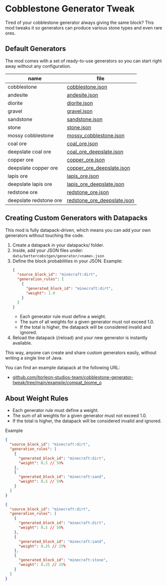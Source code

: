
# Cobblestone Generator Tweak

Tired of your cobblestone generator always giving the same block? This mod tweaks it so generators can produce various stone types and even rare ores.

## Default Generators

The mod comes with a set of ready-to-use generators so you can start right away without any configuration.

<table>
  <thead>
    <tr>
      <th>name</th>
      <th>file</th>
    </tr>
  </thead>
  <tbody>
    <tr>
      <td>cobblestone</td>
      <td><a href="https://github.com/jtorleon-studios-team/cobblestone-generator-tweak/blob/main/src/data/bettercobstgen/generator/cobblestone.json" target="_blank">cobblestone.json</a></td>
    </tr>
    <tr>
      <td>andesite</td>
      <td><a href="https://github.com/jtorleon-studios-team/cobblestone-generator-tweak/blob/main/src/data/bettercobstgen/generator/andesite.json" target="_blank">andesite.json</a></td>
    </tr>
    <tr>
      <td>diorite</td>
      <td><a href="https://github.com/jtorleon-studios-team/cobblestone-generator-tweak/blob/main/src/data/bettercobstgen/generator/diorite.json" target="_blank">diorite.json</a></td>
    </tr>
    <tr>
      <td>gravel</td>
      <td><a href="https://github.com/jtorleon-studios-team/cobblestone-generator-tweak/blob/main/src/data/bettercobstgen/generator/gravel.json" target="_blank">gravel.json</a></td>
    </tr>
    <tr>
      <td>sandstone</td>
      <td><a href="https://github.com/jtorleon-studios-team/cobblestone-generator-tweak/blob/main/src/data/bettercobstgen/generator/sandstone.json" target="_blank">sandstone.json</a></td>
    </tr>
    <tr>
      <td>stone</td>
      <td><a href="https://github.com/jtorleon-studios-team/cobblestone-generator-tweak/blob/main/src/data/bettercobstgen/generator/stone.json" target="_blank">stone.json</a></td>
    </tr>
    <tr>
      <td>mossy cobblestone</td>
      <td><a href="https://github.com/jtorleon-studios-team/cobblestone-generator-tweak/blob/main/src/data/bettercobstgen/generator/mossy_cobblestone.json" target="_blank">mossy_cobblestone.json</a></td>
    </tr>
    <tr>
      <td>coal ore</td>
      <td><a href="https://github.com/jtorleon-studios-team/cobblestone-generator-tweak/blob/main/src/data/bettercobstgen/generator/coal_ore.json" target="_blank">coal_ore.json</a></td>
    </tr>
    <tr>
      <td>deepslate coal ore</td>
      <td><a href="https://github.com/jtorleon-studios-team/cobblestone-generator-tweak/blob/main/src/data/bettercobstgen/generator/coal_ore_deepslate.json" target="_blank">coal_ore_deepslate.json</a></td>
    </tr>
    <tr>
      <td>copper ore</td>
      <td><a href="https://github.com/jtorleon-studios-team/cobblestone-generator-tweak/blob/main/src/data/bettercobstgen/generator/coal_ore.json" target="_blank">copper_ore.json</a></td>
    </tr>
    <tr>
      <td>deepslate copper ore</td>
      <td><a href="https://github.com/jtorleon-studios-team/cobblestone-generator-tweak/blob/main/src/data/bettercobstgen/generator/coal_ore_deepslate.json" target="_blank">copper_ore_deepslate.json</a></td>
    </tr>
    <tr>
      <td>lapis ore</td>
      <td><a href="https://github.com/jtorleon-studios-team/cobblestone-generator-tweak/blob/main/src/data/bettercobstgen/generator/lapis_ore.json" target="_blank">lapis_ore.json</a></td>
    </tr>
    <tr>
      <td>deepslate lapis ore</td>
      <td><a href="https://github.com/jtorleon-studios-team/cobblestone-generator-tweak/blob/main/src/data/bettercobstgen/generator/lapis_ore_deepslate.json" target="_blank">lapis_ore_deepslate.json</a></td>
    </tr>
    <tr>
      <td>redstone ore</td>
      <td><a href="https://github.com/jtorleon-studios-team/cobblestone-generator-tweak/blob/main/src/data/bettercobstgen/generator/redstone_ore.json" target="_blank">redstone_ore.json</a></td>
    </tr>
    <tr>
      <td>deepslate redstone ore</td>
      <td><a href="https://github.com/jtorleon-studios-team/cobblestone-generator-tweak/blob/main/src/data/bettercobstgen/generator/redstone_ore_deepslate.json" target="_blank">redstone_ore_deepslate.json</a></td>
    </tr>
  </tbody>
</table>

## Creating Custom Generators with Datapacks

This mod is fully datapack-driven, which means you can add your own generators without touching the code.

1) Create a datapack in your datapacks/ folder.
2) Inside, add your JSON files under: `data/bettercobstgen/generator/<name>.json`
3) Define the block probabilities in your JSON. Example:
    ```json
    {
      "source_block_id": "minecraft:dirt",
      "generation_rules": [
        {
          "generated_block_id": "minecraft:dirt",
          "weight": 1.0
        }
      ]
    }
    ```
    - Each generator rule must define a weight.
    - The sum of all weights for a given generator must not exceed 1.0.
    - If the total is higher, the datapack will be considered invalid and ignored.
4) Reload the datapack (/reload) and your new generator is instantly available.

This way, anyone can create and share custom generators easily, without writing a single line of Java.

You can find an example datapack at the following URL:
- [github.com/jtorleon-studios-team/cobblestone-generator-tweak/tree/main/example/compat_biome_o](https://github.com/jtorleon-studios-team/cobblestone-generator-tweak/tree/main/example/compat_biome_o)

## About Weight Rules

- Each generator rule must define a weight.
- The sum of all weights for a given generator must not exceed 1.0.
- If the total is higher, the datapack will be considered invalid and ignored.

Example
```json
{
  "source_block_id": "minecraft:dirt",
  "generation_rules": [
    {
      "generated_block_id": "minecraft:dirt",
      "weight": 0.5 // 50%
    },
    {
      "generated_block_id": "minecraft:sand",
      "weight": 0.5 // 50%
    }
  ]
}
```
```json
{
  "source_block_id": "minecraft:dirt",
  "generation_rules": [
    {
      "generated_block_id": "minecraft:dirt",
      "weight": 0.5 // 50%
    },
    {
      "generated_block_id": "minecraft:sand",
      "weight": 0.25 // 25%
    },
    {
      "generated_block_id": "minecraft:stone",
      "weight": 0.25 // 25%
    }
  ]
}
```
